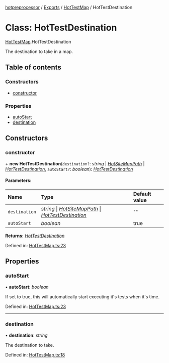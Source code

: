 [hotpreprocessor](../README.md) / [Exports](../modules.md) / [HotTestMap](../modules/hottestmap.md) / HotTestDestination

# Class: HotTestDestination

[HotTestMap](../modules/hottestmap.md).HotTestDestination

The destination to take in a map.

## Table of contents

### Constructors

- [constructor](hottestmap.hottestdestination.md#constructor)

### Properties

- [autoStart](hottestmap.hottestdestination.md#autostart)
- [destination](hottestmap.hottestdestination.md#destination)

## Constructors

### constructor

\+ **new HotTestDestination**(`destination?`: *string* \| [*HotSiteMapPath*](../interfaces/hotpreprocessor.hotsitemappath.md) \| [*HotTestDestination*](hottestmap.hottestdestination.md), `autoStart?`: *boolean*): [*HotTestDestination*](hottestmap.hottestdestination.md)

#### Parameters:

Name | Type | Default value |
:------ | :------ | :------ |
`destination` | *string* \| [*HotSiteMapPath*](../interfaces/hotpreprocessor.hotsitemappath.md) \| [*HotTestDestination*](hottestmap.hottestdestination.md) | "" |
`autoStart` | *boolean* | true |

**Returns:** [*HotTestDestination*](hottestmap.hottestdestination.md)

Defined in: [HotTestMap.ts:23](https://github.com/OurFreeLight/HotPreprocessor/blob/2227d35/src/HotTestMap.ts#L23)

## Properties

### autoStart

• **autoStart**: *boolean*

If set to true, this will automatically start executing it's
tests when it's time.

Defined in: [HotTestMap.ts:23](https://github.com/OurFreeLight/HotPreprocessor/blob/2227d35/src/HotTestMap.ts#L23)

___

### destination

• **destination**: *string*

The destination to take.

Defined in: [HotTestMap.ts:18](https://github.com/OurFreeLight/HotPreprocessor/blob/2227d35/src/HotTestMap.ts#L18)
